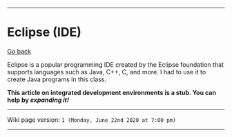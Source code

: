 
***

# Eclipse (IDE)

[Go back](https://github.com/seanpm2001/AP_Java_Archive_2019/wiki/)

Eclipse is a popular programming IDE created by the Eclipse foundation that supports languages such as Java, C++, C, and more. I had to use it to create Java programs in this class.

**This article on integrated development environments is a stub. You can help by *expanding it!***

***

Wiki page version: `1 (Monday, June 22nd 2020 at 7:00 pm)`

***
